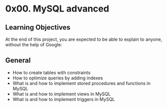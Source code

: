 # 0x00. MySQL advanced

## Learning Objectives
At the end of this project, you are expected to be able to explain to anyone, without the help of Google:

## General
* How to create tables with constraints
* How to optimize queries by adding indexes
* What is and how to implement stored procedures and functions in MySQL
* What is and how to implement views in MySQL
* What is and how to implement triggers in MySQL

